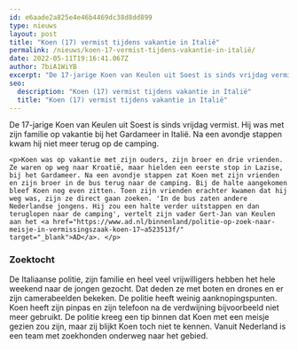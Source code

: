 ```yaml
---
id: e6aade2a825e4e46b4469dc38d8dd899
type: nieuws
layout: post
title: "Koen (17) vermist tijdens vakantie in Italië"
permalink: /nieuws/koen-17-vermist-tijdens-vakantie-in-italië/
date: 2022-05-11T19:16:41.067Z
author: 7biA1WiYB
excerpt: "De 17-jarige Koen van Keulen uit Soest is sinds vrijdag vermist. Hij was met zijn familie op vakantie bij het Gardameer in Italië. Na een avondje stappen kwam hij niet meer terug op de camping.  "
seo:
  description: "Koen (17) vermist tijdens vakantie in Italië"
  title: "Koen (17) vermist tijdens vakantie in Italië"
---
```

De 17-jarige Koen van Keulen uit Soest is sinds vrijdag vermist. Hij was met zijn familie op vakantie bij het Gardameer in Italië. Na een avondje stappen kwam hij niet meer terug op de camping.  

    <p>Koen was op vakantie met zijn ouders, zijn broer en drie vrienden. Ze waren op weg naar Kroatië, maar hielden een eerste stop in Lazise, bij het Gardameer. Na een avondje stappen zat Koen met zijn vrienden en zijn broer in de bus terug naar de camping. Bij de halte aangekomen bleef Koen nog even zitten. Toen zijn vrienden erachter kwamen dat hij weg was, zijn ze direct gaan zoeken. 'In de bus zaten andere Nederlandse jongens. Hij zou een halte verder uitstappen en dan teruglopen naar de camping', vertelt zijn vader Gert-Jan van Keulen aan het <a href="https://www.ad.nl/binnenland/politie-op-zoek-naar-meisje-in-vermissingszaak-koen-17~a523513f/" target="_blank">AD</a>. </p>
<h3>Zoektocht </h3>
<p>De Italiaanse politie, zijn familie en heel veel vrijwilligers hebben het hele weekend naar de jongen gezocht. Dat deden ze met boten en drones en er zijn camerabeelden bekeken. De politie heeft weinig aanknopingspunten. Koen heeft zijn pinpas en zijn telefoon na de verdwijning bijvoorbeeld niet meer gebruikt. De politie kreeg een tip binnen dat Koen met een meisje gezien zou zijn, maar zij blijkt Koen toch niet te kennen. Vanuit Nederland is een team met zoekhonden onderweg naar het gebied. </p>  
